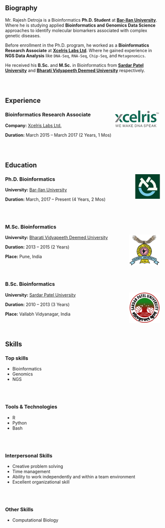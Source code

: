 ## **Biography**

Mr. Rajesh Detroja is a Bioinformatics **Ph.D. Student** at **[Bar-Ilan University](https://www.biu.ac.il/en)**. Where he is studying applied **Bioinformatics and Genomics Data Science** approaches to identify molecular biomarkers associated with complex genetic diseases.

Before enrollment in the Ph.D. program, he worked as a **Bioinformatics Research Associate** at **[Xcelris Labs Ltd](https://www.linkedin.com/company/xcelris-labs-ltd-/)**. Where he gained experience in **NGS Data Analysis** like `DNA-Seq`, `RNA-Seq`, `Chip-Seq`, and `Metagenomics`.

He received his **B.Sc.** and **M.Sc.** in Bioinformatics from **[Sardar Patel University](http://www.spuvvn.edu/)** and **[Bharati Vidyapeeth Deemed University](https://bvuniversity.edu.in/)** respectively.


<br></br>


## **Experience**

<a href="https://www.linkedin.com/company/xcelris-labs-ltd-/"><img align="right" width="150" height="60" src="./images/xcelris.png"></a>

### **Bioinformatics Research Associate**

**Company:** [Xcelris Labs Ltd.](https://www.linkedin.com/company/xcelris-labs-ltd-/)

**Duration:** March 2015 – March 2017 (2 Years, 1 Mos)


<br></br>


## **Education**

<a href="https://www.biu.ac.il/en"><img align="right" width="80" height="80" src="./images/bar_ilan.jpeg"></a>

### **Ph.D. Bioinformatics**

**University:** [Bar-Ilan University](https://www.biu.ac.il/en)

**Duration:** March, 2017 – Present (4 Years, 2 Mos)

<br></br>

### **M.Sc. Bioinformatics**

<a href="https://bvuniversity.edu.in/"><img align="right" width="100" height="100" src="./images/bvdu.png"></a>

**University:** [Bharati Vidyapeeth Deemed University](https://bvuniversity.edu.in/)

**Duration:** 2013 – 2015 (2 Years)

**Place:** Pune, India

<br></br>

### **B.Sc. Bioinformatics**

<a href="http://www.spuvvn.edu/"><img align="right" width="100" height="100" src="./images/spu.png"></a>

**University:** [Sardar Patel University](http://www.spuvvn.edu/)

**Duration:** 2010 – 2013 (3 Years)

**Place:** Vallabh Vidyanagar, India


<br></br>

## **Skills**

### Top skills

+ Bioinformatics
+ Genomics
+ NGS

<br></br>

### Tools & Technologies

+ R
+ Python
+ Bash

<br></br>

### Interpersonal Skills

+ Creative problem solving
+ Time management
+ Ability to work independently and within a team environment
+ Excellent organizational skill

<br></br>

### Other Skills

+ Computational Biology
